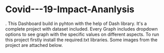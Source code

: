 # Covid---19-Impact-Ananlysis

. This Dashboard build in pyhton with the help of Dash library.
It's a complete project with dataset included.
Every Graph includes dropdown options to see graph with the specific values on different aspects.
To run this project firstly install the required.txt libraries.
Some images from the project are attached below.
